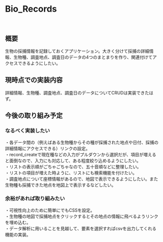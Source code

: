 # Bio_Records<br><br>
## 概要<br>
生物の採捕情報を記録しておくアプリケーション。大きく分けて採捕の詳細情報、生物種、調査地点、調査日のデータの4つのまとまりを作り、関連付けてアクセスできるようにしたい。

## 現時点での実装内容<br>
詳細情報、生物種、調査地点、調査日のデータについてCRUDは実装できたはず。

## 今後の取り組み予定<br>
### なるべく実装したい<br>
・各データ間の（例えばある生物種からその種が採捕された地点や日付、採捕の詳細情報にアクセスできる）リンクの設定。<br>
・record_createで現在種などの入力がプルダウンから選択だが、項目が増えると面倒なので、入力にも対応して、ある程度絞り込めるようにしたい。<br>
・リストの表示順がごちゃごちゃなので、五十音順などに整理したい。<br>
・リストの項目が増えた時ように、リストにも検索機能を付けたい。<br>
・調査地点について座標情報があるので、地図で表示できるようにしたい。また生物種も採捕できた地点を地図上で表示するなどしたい。<br>

### 余裕があれば取り組みたい<br>
・可視性向上のために簡単にでもCSSを設定。<br>
・生物種の地図で採捕地点をクリックするとその地点の情報に飛べるようリンクを埋め込む。<br>
・データ解析に用いることを見越して、要素を選択すればcsvを出力してくれる機能の実装。<br>
